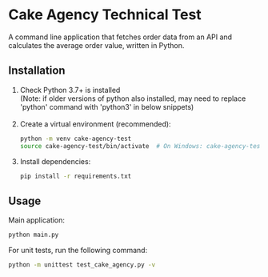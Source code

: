 # Cake Agency Technical Test
A command line application that fetches order data from an API and calculates the average order value, written in Python.

## Installation

1. Check Python 3.7+ is installed
   <br>(Note: if older versions of python also installed, may need to replace 'python' command with 'python3' in below snippets)<br><br>
2. Create a virtual environment (recommended):
   ```bash
   python -m venv cake-agency-test
   source cake-agency-test/bin/activate  # On Windows: cake-agency-test\Scripts\activate
   ```
3. Install dependencies:
   ```bash
   pip install -r requirements.txt
   ```

## Usage

Main application:
```bash
python main.py
```

For unit tests, run the following command:
```bash
python -m unittest test_cake_agency.py -v
```
